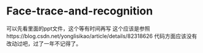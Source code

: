 # Face-trace-and-recognition
可以先看里面的ppt文件，这个等有时间再写
这个应该是参照https://blog.csdn.net/yonglisikao/article/details/82318626
代码方面应该没有改动过吧，过了一年不记得了。
